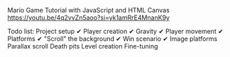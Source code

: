 Mario Game Tutorial with JavaScript and HTML Canvas
https://youtu.be/4q2vvZn5aoo?si=yk1amRrE4MnanK9y

Todo list: 
Project setup ✔
Player creation ✔
Gravity ✔
Player movement ✔
Platforms ✔
"Scroll" the background ✔
Win scenario ✔
Image platforms 
Parallax scroll
Death pits 
Level creation
Fine-tuning 